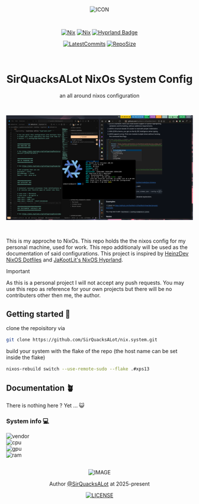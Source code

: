 <div align=center>

<br>

![ICON](https://nixos.wiki/images/thumb/2/20/Home-nixos-logo.png/207px-Home-nixos-logo.png)

<br>

[![Nix](https://img.shields.io/badge/NixOs-24.11-809fdf.svg?logo=NixOS&logoColor=809fdf&style=flat-square)](https://nixos.org/) [![Nix](https://img.shields.io/badge/Nix_Flakes-Check-809fdf.svg?logo=NixOS&logoColor=809fdf&style=flat-square)](https://nixos.org/) [![Hyprland Badge](https://img.shields.io/badge/Hyprland-stable-809fdf?logo=hyprland&logoColor=809fdf&style=flat-square)](https://hyprland.org/)

[![LatestCommits](https://img.shields.io/github/last-commit/SirQuacksALot/nix.dotfiles?color=809fdf&logo=github&logoColor=809fdf&style=flat-square)](https://github.com/SirQuacksALot/nix.dotfiles/activity) [![RepoSize](https://img.shields.io/github/repo-size/SirQuacksALot/nix.dotfiles?color=809fdf&logo=github&logoColor=809fdf&style=flat-square)](https://github.com/SirQuacksALot/nix.dotfiles)


<br>

# SirQuacksALot NixOs System Config
an all around nixos configuration

<br>

![where is the screenshot 🤔](current_state_screenshot.png)

<br>

</div>

This is my approche to NixOs. This repo holds the the nixos config for my personal machine, used for work. This repo additionaly will be used as the documentation of said configurations. This project is inspired by [HeinzDev NixOS Dotfiles](https://github.com/HeinzDev/Hyprland-dotfiles/tree/main) and [JaKootLit's NixOS Hyprland](https://github.com/JaKooLit/NixOS-Hyprland/tree/main?tab=readme-ov-file).

> [!IMPORTANT]
>As this is a personal project I will not accept any push requests. You may use this repo as reference for your own projects but there will be no contributers other then me, the author.

## Getting started 🚀

clone the repoisitory via

```bash
git clone https://github.com/SirQuacksALot/nix.system.git
```

build your system with the flake of the repo (the host name can be set inside the flake)

```bash
nixos-rebuild switch --use-remote-sudo --flake .#xps13 
```

## Documentation 🪴

There is nothing here ? Yet ... 😺

<!---
### Directory Structure 📁

```none
├──home
│  ├──dot.configs
│  └──wallpapers
├──hosts
│  └──xps13-9315
│     ├──fonts
│     ├──modules
│     ├──programs
│     │   └──hypr
│     ├──scripts
│     ├──services
│     └──virtualisation
├──nixos
├──flake.nix
├──flake.lock
└──README.md
```
-->

### System info 💻

![vendor](https://img.shields.io/badge/MODEL-dell_xps13_9315-gray?logo=dell&logoColor=fff&labelColor=0071C5&style=flat-square)  
![cpu](https://img.shields.io/badge/CPU-12th_Gen_Intel_i5--1230U_(12)_@_4._00GHz-gray?logo=intel&logoColor=fff&labelColor=0071C5&style=flat-square)  
![gpu](https://img.shields.io/badge/GPU-Intel_Alder_Lake--UP4_GT2_[Iris_Xe_Graphics]-gray?logo=intel&logoColor=fff&labelColor=0071C5&style=flat-square)  
![ram](https://img.shields.io/badge/RAM-7569Mi_(8_GiB)-gray?logo=intel&logoColor=fff&labelColor=0071C5&style=flat-square)  

<div align=center>

##

![IMAGE](https://raw.githubusercontent.com/catppuccin/catppuccin/main/assets/footers/gray0_ctp_on_line.svg?sanitize=true)

Author [@SirQuacksALot](https://github.com/SirQuacksALot) at 2025-present

[![LICENSE](https://img.shields.io/github/license/SirQuacksALot/nix.dotfiles?style=flat-square&logo=github)](https://github.com/SirQuacksALot/nix.dotfiles?tab=MIT-1-ov-file)
